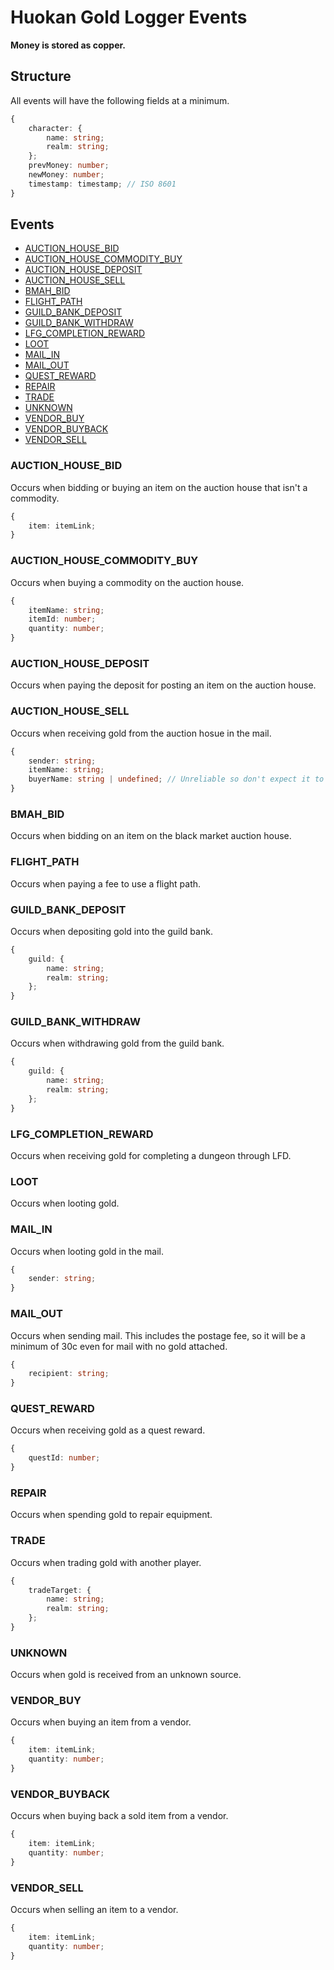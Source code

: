# Huokan Gold Logger Events

**Money is stored as copper.**

## Structure
All events will have the following fields at a minimum.
```ts
{
	character: {
		name: string;
		realm: string;
	};
	prevMoney: number;
	newMoney: number;
	timestamp: timestamp; // ISO 8601
}
```

## Events

- [AUCTION_HOUSE_BID](#AUCTION_HOUSE_BID)
- [AUCTION_HOUSE_COMMODITY_BUY](#AUCTION_HOUSE_COMMODITY_BUY)
- [AUCTION_HOUSE_DEPOSIT](#AUCTION_HOUSE_DEPOSIT)
- [AUCTION_HOUSE_SELL](#AUCTION_HOUSE_SELL)
- [BMAH_BID](#BMAH_BID)
- [FLIGHT_PATH](#FLIGHT_PATH)
- [GUILD_BANK_DEPOSIT](#GUILD_BANK_DEPOSIT)
- [GUILD_BANK_WITHDRAW](#GUILD_BANK_WITHDRAW)
- [LFG_COMPLETION_REWARD](#LFG_COMPLETION_REWARD)
- [LOOT](#LOOT)
- [MAIL_IN](#MAIL_IN)
- [MAIL_OUT](#MAIL_OUT)
- [QUEST_REWARD](#QUEST_REWARD)
- [REPAIR](#REPAIR)
- [TRADE](#TRADE)
- [UNKNOWN](#UNKNOWN)
- [VENDOR_BUY](#VENDOR_BUY)
- [VENDOR_BUYBACK](#VENDOR_BUYBACK)
- [VENDOR_SELL](#VENDOR_SELL)

### AUCTION_HOUSE_BID
Occurs when bidding or buying an item on the auction house that isn't a commodity.
```ts
{
	item: itemLink;
}
```
### AUCTION_HOUSE_COMMODITY_BUY
Occurs when buying a commodity on the auction house.
```ts
{
	itemName: string;
	itemId: number;
	quantity: number;
}
```

### AUCTION_HOUSE_DEPOSIT
Occurs when paying the deposit for posting an item on the auction house.

### AUCTION_HOUSE_SELL
Occurs when receiving gold from the auction hosue in the mail.
```ts
{
	sender: string;
	itemName: string;
	buyerName: string | undefined; // Unreliable so don't expect it to be there
}
```

### BMAH_BID
Occurs when bidding on an item on the black market auction house.

### FLIGHT_PATH
Occurs when paying a fee to use a flight path.

### GUILD_BANK_DEPOSIT
Occurs when depositing gold into the guild bank.
```ts
{
	guild: {
		name: string;
		realm: string;
	};
}
```

### GUILD_BANK_WITHDRAW
Occurs when withdrawing gold from the guild bank.
```ts
{
	guild: {
		name: string;
		realm: string;
	};
}
```

### LFG_COMPLETION_REWARD
Occurs when receiving gold for completing a dungeon through LFD.

### LOOT
Occurs when looting gold.

### MAIL_IN
Occurs when looting gold in the mail.
```ts
{
	sender: string;
}
```

### MAIL_OUT
Occurs when sending mail. This includes the postage fee, so it will be a minimum of 30c even for mail with no gold attached.
```ts
{
	recipient: string;
}
```

### QUEST_REWARD
Occurs when receiving gold as a quest reward.
```ts
{
	questId: number;
}
```

### REPAIR
Occurs when spending gold to repair equipment.

### TRADE
Occurs when trading gold with another player.
```ts
{
	tradeTarget: {
		name: string;
		realm: string;
	};
}
```

### UNKNOWN
Occurs when gold is received from an unknown source.

### VENDOR_BUY
Occurs when buying an item from a vendor.
```ts
{
	item: itemLink;
	quantity: number;
}
```

### VENDOR_BUYBACK
Occurs when buying back a sold item from a vendor.
```ts
{
	item: itemLink;
	quantity: number;
}
```

### VENDOR_SELL
Occurs when selling an item to a vendor.
```ts
{
	item: itemLink;
	quantity: number;
}
```
